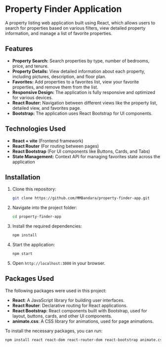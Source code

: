 # Property Finder Application

A property listing web application built using React, which allows users to search for properties based on various filters, view detailed property information, and manage a list of favorite properties.

## Features
- **Property Search:** Search properties by type, number of bedrooms, price, and tenure.
- **Property Details:** View detailed information about each property, including pictures, description, and floor plan.
- **Favorites:** Add properties to a favorites list, view your favorite properties, and remove them from the list.
- **Responsive Design:** The application is fully responsive and optimized for various devices.
- **React Router:** Navigation between different views like the property list, detailed view, and favorites page.
- **Bootstrap:** The application uses React Bootstrap for UI components.

## Technologies Used
- **React + vite** (Frontend framework)
- **React Router** (For routing between pages)
- **React Bootstrap** (For UI components like Buttons, Cards, and Tabs)
- **State Management:** Context API for managing favorites state across the application

## Installation

1. Clone this repository:
    ```bash
    git clone https://github.com/MMBandara/property-finder-app.git
    ```

2. Navigate into the project folder:
    ```bash
    cd property-finder-app
    ```

3. Install the required dependencies:
    ```bash
    npm install
    ```

4. Start the application:
    ```bash
    npm start
    ```

5. Open `http://localhost:3000` in your browser.

## Packages Used
The following packages were used in this project:

- **React**: A JavaScript library for building user interfaces.
- **React Router**: Declarative routing for React applications.
- **React Bootstrap**: React components built with Bootstrap, used for layout, buttons, cards, and other UI components.
- **animate.css**: A CSS library for animations, used for page animations.

To install the necessary packages, you can run:

```bash
npm install react react-dom react-router-dom react-bootstrap animate.css

